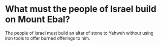 # What must the people of Israel build on Mount Ebal?

The people of Israel must build an altar of stone to Yahweh without using iron tools to offer burned offerings to him.
